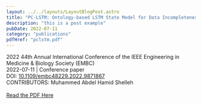 ```yaml
---
layout: ../../layouts/LayoutBlogPost.astro
title: "PC-LSTM: Ontology-based LSTM State Model for Data Incompleteness Prediction"
description: "this is a post example"
pubDate: 2022-07-11
category: "publications"
pdfHref: "pclstm.pdf"
---
```


2022 44th Annual International Conference of the IEEE Engineering in Medicine & Biology Society (EMBC) <br>
2022-07-11 | Conference paper <br>
DOI: [10.1109/embc48229.2022.9871867](https://ieeexplore.ieee.org/document/9871867/) <br>
CONTRIBUTORS: Muhammed Abdel Hamid Shelleh <br>
<br>
<a href={post.pdfHref} target="_blank" rel="noopener noreferrer">Read the PDF Here</a>